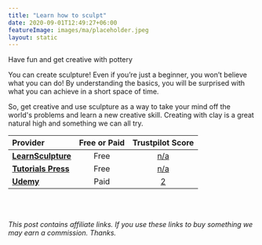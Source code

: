 ```yaml
---
title: "Learn how to sculpt"
date: 2020-09-01T12:49:27+06:00
featureImage: images/ma/placeholder.jpeg
layout: static
---
```


Have fun and get creative with pottery

You can create sculpture! Even if you’re just a beginner, you won’t believe what you can do! By understanding the basics, you will be surprised with what you can achieve in a short space of time.

So, get creative and use sculpture as a way to take your mind off the world's problems and learn a new creative skill. Creating with clay is a great natural high and something we can all try.

| Provider      | Free or Paid  |  Trustpilot Score  |
| :-----------          | :--------------:      |  :--------------:         |
| [**LearnSculpture**](https://learnsculpture.org/) | Free | [n/a](n/a) | 
| [**Tutorials Press**](https://tutorialspress.com/useful-sculpting-tutorials/) | Free | [n/a](n/a) | 
| [**Udemy**](https://www.udemy.com/course/easily-learn-sculpture-and-modeling-in-clay/) | Paid | [2](https://uk.trustpilot.com/review/udemy.com) | 
  

<br/><br/>

*This post contains affiliate links. If you use these links to buy something we may
earn a commission. Thanks.*






